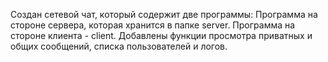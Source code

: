 Создан сетевой чат, который содержит две программы: Программа на стороне сервера, которая хранится в папке server. Программа на стороне клиента - client. Добавлены функции просмотра приватных и общих сообщений, списка пользователей и логов.
